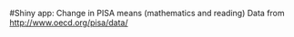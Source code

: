 #Shiny app: Change in PISA means (mathematics and reading)
Data from http://www.oecd.org/pisa/data/
